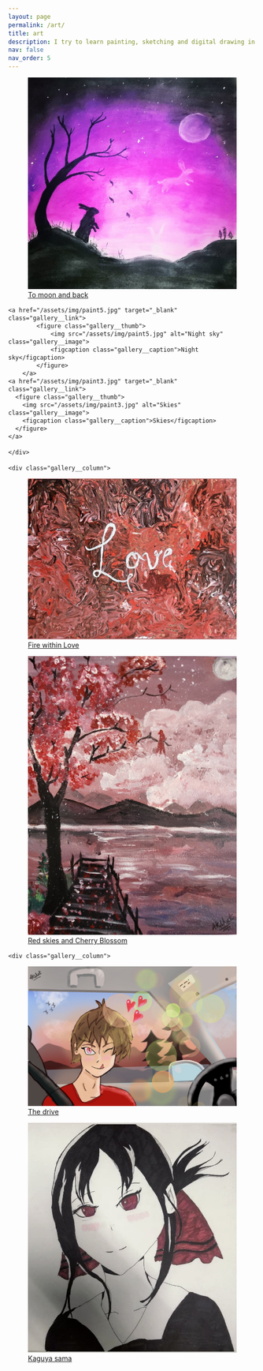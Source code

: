 ```yaml
---
layout: page
permalink: /art/
title: art
description: I try to learn painting, sketching and digital drawing in my free time. More to come :)
nav: false
nav_order: 5
---
```



<link href="https://fonts.googleapis.com/css2?family=Raleway:wght@400&display=swap" rel="stylesheet">

<div class="gallery">
	<div class="gallery__column">
		<a href="/assets/img/paint6.jpg" target="_blank" class="gallery__link">
			<figure class="gallery__thumb">
				<img src="/assets/img/paint6.jpg" alt="To moon and back" class="gallery__image">
				<figcaption class="gallery__caption">To moon and back</figcaption>
			</figure>
		</a>

    <a href="/assets/img/paint5.jpg" target="_blank" class="gallery__link">
			<figure class="gallery__thumb">
				<img src="/assets/img/paint5.jpg" alt="Night sky" class="gallery__image">
				<figcaption class="gallery__caption">Night sky</figcaption>
			</figure>
		</a>
    <a href="/assets/img/paint3.jpg" target="_blank" class="gallery__link">
      <figure class="gallery__thumb">
        <img src="/assets/img/paint3.jpg" alt="Skies" class="gallery__image">
        <figcaption class="gallery__caption">Skies</figcaption>
      </figure>
    </a>

	</div>

	<div class="gallery__column">
  <a href="/assets/img/paint2.jpg" target="_blank" class="gallery__link">
    <figure class="gallery__thumb">
      <img src="/assets/img/paint2.jpg" alt="Fire within Love" class="gallery__image">
      <figcaption class="gallery__caption">Fire within Love</figcaption>
    </figure>
  </a>

  <a href="/assets/img/paint1.jpg" target="_blank" class="gallery__link">
    <figure class="gallery__thumb">
      <img src="/assets/img/paint1.jpg" alt="Red skies and Cherry Blossom" class="gallery__image">
      <figcaption class="gallery__caption">Red skies and Cherry Blossom</figcaption>
    </figure>
  </a>
	</div>

	<div class="gallery__column">
  <a href="/assets/img/paint7.jpg" target="_blank" class="gallery__link">
    <figure class="gallery__thumb">
      <img src="/assets/img/paint7.jpg" alt="The drive" class="gallery__image">
      <figcaption class="gallery__caption">The drive</figcaption>
    </figure>
  </a>

  <a href="/assets/img/paint4.jpg" target="_blank" class="gallery__link">
    <figure class="gallery__thumb">
      <img src="/assets/img/paint4.jpg" alt="Kaguya Sama" class="gallery__image">
      <figcaption class="gallery__caption">Kaguya sama</figcaption>
    </figure>
  </a>

</div>
